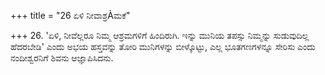+++
title = "26 ಏಳಿ ನೀವಾಶ್ರÀಮಕೆ"

+++
26. 'ಏಳಿ, ನೀವೆಲ್ಲರೂ ನಿಮ್ಮ ಆಶ್ರಮಗಳಿಗೆ ಹಿಂದಿರುಗಿ. ಇನ್ನು ಮುನಿಯ ತಪಸ್ಸು ನಿಮ್ಮನ್ನು ಸುಡುವುದಿಲ್ಲ ಹೆದರಬೇಡಿ' ಎಂದು ಅಭಯ ಹಸ್ತವನ್ನು ತೋರಿ ಮುನಿಗಳನ್ನು ಬೀಳ್ಕೊಟ್ಟು, ಎಲ್ಲ ಭೂತಗಣಗಳನ್ನೂ ಸೇರಿಸು ಎಂದು ನಂದೀಶ್ವರನಿಗೆ ಶಿವನು ಆಜ್ಞಾಪಿಸಿದನು.